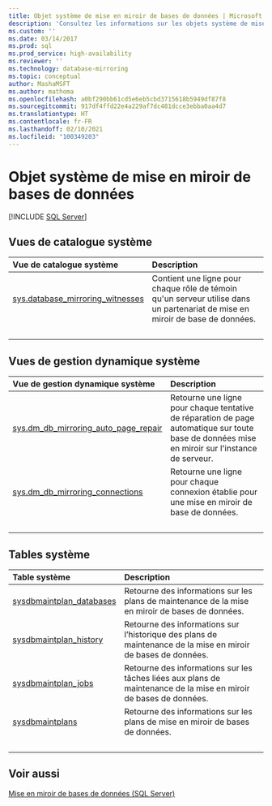 ```yaml
---
title: Objet système de mise en miroir de bases de données | Microsoft Docs
description: 'Consultez les informations sur les objets système de mise en miroir de bases de données : affichages catalogue système, vues de gestion dynamique du système et tables système.'
ms.custom: ''
ms.date: 03/14/2017
ms.prod: sql
ms.prod_service: high-availability
ms.reviewer: ''
ms.technology: database-mirroring
ms.topic: conceptual
author: MashaMSFT
ms.author: mathoma
ms.openlocfilehash: a0bf290bb61cd5e6eb5cbd3715618b5949df87f8
ms.sourcegitcommit: 917df4ffd22e4a229af7dc481dcce3ebba0aa4d7
ms.translationtype: HT
ms.contentlocale: fr-FR
ms.lasthandoff: 02/10/2021
ms.locfileid: "100349203"
---
```

# <a name="database-mirroring-system-object-reference"></a>Objet système de mise en miroir de bases de données
 [!INCLUDE [SQL Server](../../includes/applies-to-version/sqlserver.md)]
  
## <a name="system-catalog-views"></a>Vues de catalogue système

| Vue de catalogue système | Description|
| :------ | :----------------------------- |
| [sys.database_mirroring_witnesses](../../relational-databases/system-catalog-views/database-mirroring-witness-catalog-views-sys-database-mirroring-witnesses.md)   | Contient une ligne pour chaque rôle de témoin qu'un serveur utilise dans un partenariat de mise en miroir de base de données. |
| &nbsp; | &nbsp; |

## <a name="system-dynamic-management-views"></a>Vues de gestion dynamique système

| Vue de gestion dynamique système | Description|
| :------ | :----------------------------- |
| [sys.dm_db_mirroring_auto_page_repair](../../relational-databases/system-dynamic-management-views/database-mirroring-sys-dm-db-mirroring-auto-page-repair.md)   | Retourne une ligne pour chaque tentative de réparation de page automatique sur toute base de données mise en miroir sur l'instance de serveur.  |
| [sys.dm_db_mirroring_connections](../../relational-databases/system-dynamic-management-views/database-mirroring-sys-dm-db-mirroring-connections.md)    | Retourne une ligne pour chaque connexion établie pour une mise en miroir de base de données. |
| &nbsp; | &nbsp; |

## <a name="system-tables"></a>Tables système

| Table système | Description|
| :------ | :----------------------------- |
| [sysdbmaintplan_databases](../../relational-databases/system-tables/sysdbmaintplan-databases-transact-sql.md)   | Retourne des informations sur les plans de maintenance de la mise en miroir de bases de données. |
| [sysdbmaintplan_history](../../relational-databases/system-tables/sysdbmaintplan-history-transact-sql.md)    | Retourne des informations sur l’historique des plans de maintenance de la mise en miroir de bases de données. |
| [sysdbmaintplan_jobs](../../relational-databases/system-tables/sysdbmaintplan-jobs-transact-sql.md)    |Retourne des informations sur les tâches liées aux plans de maintenance de la mise en miroir de bases de données.  |
| [sysdbmaintplans](../../relational-databases/system-tables/sysdbmaintplans-transact-sql.md)    | Retourne des informations sur les plans de mise en miroir de bases de données.  |
| &nbsp; | &nbsp; |


## <a name="see-also"></a>Voir aussi  
 [Mise en miroir de bases de données &#40;SQL Server&#41;](../../database-engine/database-mirroring/database-mirroring-sql-server.md)   

  
  
